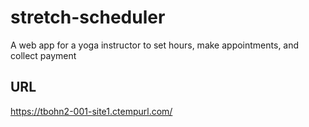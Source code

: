 # stretch-scheduler
A web app for a yoga instructor to set hours, make appointments, and collect payment

## URL
https://tbohn2-001-site1.ctempurl.com/